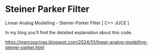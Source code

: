 # Steiner Parker Filter

Linear Analog Modelling - Steiner-Parker Filter [ C++ JUCE ]

In my blog you'll find the detailed explanation about this code.

https://marcossrivas.blogspot.com/2024/01/linear-analog-modelling-steiner-parker.html




 
